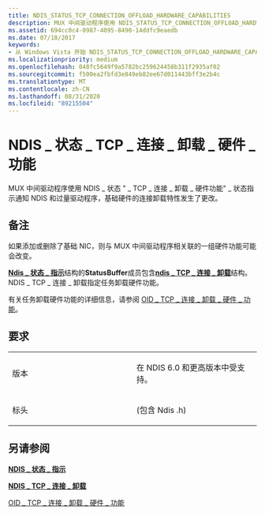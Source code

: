 ```yaml
---
title: NDIS_STATUS_TCP_CONNECTION_OFFLOAD_HARDWARE_CAPABILITIES
description: MUX 中间驱动程序使用 NDIS_STATUS_TCP_CONNECTION_OFFLOAD_HARDWARE_CAPABILITIES 功能状态指示，通知 NDIS 和过量驱动程序，基础硬件的连接卸载特性发生了更改。
ms.assetid: 694cc0c4-0987-4095-8490-14ddfc9eaedb
ms.date: 07/18/2017
keywords:
- 从 Windows Vista 开始 NDIS_STATUS_TCP_CONNECTION_OFFLOAD_HARDWARE_CAPABILITIES 网络驱动程序
ms.localizationpriority: medium
ms.openlocfilehash: 048fc5649f9a5782bc259624458b311f2935af02
ms.sourcegitcommit: f500ea2fbfd3e849eb82ee67d011443bff3e2b4c
ms.translationtype: MT
ms.contentlocale: zh-CN
ms.lasthandoff: 08/31/2020
ms.locfileid: "89215504"
---
```

# <a name="ndis_status_tcp_connection_offload_hardware_capabilities"></a>NDIS \_ 状态 \_ TCP \_ 连接 \_ 卸载 \_ 硬件 \_ 功能


MUX 中间驱动程序使用 NDIS \_ 状态 " \_ TCP \_ 连接 \_ 卸载 \_ 硬件功能" \_ 状态指示通知 NDIS 和过量驱动程序，基础硬件的连接卸载特性发生了更改。

<a name="remarks"></a>备注
-------

如果添加或删除了基础 NIC，则与 MUX 中间驱动程序相关联的一组硬件功能可能会改变。

[**Ndis \_ 状态 \_ 指示**](/windows-hardware/drivers/ddi/ndis/ns-ndis-_ndis_status_indication)结构的**StatusBuffer**成员包含[**ndis \_ TCP \_ 连接 \_ 卸载**](/windows-hardware/drivers/ddi/ntddndis/ns-ntddndis-_ndis_tcp_connection_offload)结构。 NDIS \_ TCP \_ 连接 \_ 卸载指定任务卸载硬件功能。

有关任务卸载硬件功能的详细信息，请参阅 [OID \_ TCP \_ 连接 \_ 卸载 \_ 硬件 \_ 功能](./oid-tcp-connection-offload-hardware-capabilities.md)。

<a name="requirements"></a>要求
------------

<table>
<colgroup>
<col width="50%" />
<col width="50%" />
</colgroup>
<tbody>
<tr class="odd">
<td><p>版本</p></td>
<td><p>在 NDIS 6.0 和更高版本中受支持。</p></td>
</tr>
<tr class="even">
<td><p>标头</p></td>
<td> (包含 Ndis .h) </td>
</tr>
</tbody>
</table>

## <a name="see-also"></a>另请参阅


[**NDIS \_ 状态 \_ 指示**](/windows-hardware/drivers/ddi/ndis/ns-ndis-_ndis_status_indication)

[**NDIS \_ TCP \_ 连接 \_ 卸载**](/windows-hardware/drivers/ddi/ntddndis/ns-ntddndis-_ndis_tcp_connection_offload)

[OID \_ TCP \_ 连接 \_ 卸载 \_ 硬件 \_ 功能](./oid-tcp-connection-offload-hardware-capabilities.md)

 

